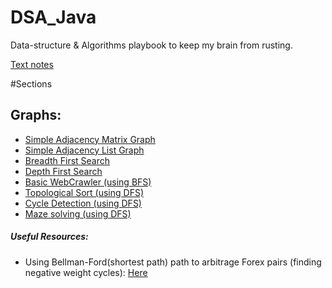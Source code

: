 # DSA_Java
Data-structure & Algorithms playbook to keep my brain from rusting.

[Text notes](Notes.md)

#Sections

## Graphs:

* [Simple Adjacency Matrix Graph](src/com/tushar/practice/graphs/simple/AdjacencyMatrixGraph.java)
* [Simple Adjacency List Graph](src/com/tushar/practice/graphs/simple/AdjacencyMatrixGraph.java)
* [Breadth First Search](src/com/tushar/practice/graphs/traversal/BreadthFirstSearch.java) 
* [Depth First Search](src/com/tushar/practice/graphs/traversal/DepthFirstSearch.java)
* [Basic WebCrawler (using BFS)](src/com/tushar/practice/graphs/bfs_webcrawler/WebCrawler.java)
* [Topological Sort (using DFS)](src/com/tushar/practice/graphs/dfs_topologicalSort/TopologicalSorter.java)
* [Cycle Detection (using DFS)](src/com/tushar/practice/graphs/dfs_cycleDetection/CycleDetector.java)
* [Maze solving (using DFS)](src/com/tushar/practice/graphs/dfs_mazeSolve/MazeSolver.java)


##### Useful Resources:
* Using Bellman-Ford(shortest path) path to arbitrage Forex pairs (finding negative weight cycles): [Here](https://medium.com/@anilpai/currency-arbitrage-using-bellman-ford-algorithm-8938dcea56ea)


 
